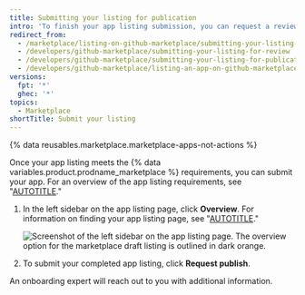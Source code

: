 ```yaml
---
title: Submitting your listing for publication
intro: 'To finish your app listing submission, you can request a review by an onboarding expert.'
redirect_from:
  - /marketplace/listing-on-github-marketplace/submitting-your-listing-for-review
  - /developers/github-marketplace/submitting-your-listing-for-review
  - /developers/github-marketplace/submitting-your-listing-for-publication
  - /developers/github-marketplace/listing-an-app-on-github-marketplace/submitting-your-listing-for-publication
versions:
  fpt: '*'
  ghec: '*'
topics:
  - Marketplace
shortTitle: Submit your listing
---
```


{% data reusables.marketplace.marketplace-apps-not-actions %}

Once your app listing meets the {% data variables.product.prodname_marketplace %} requirements, you can submit your app. For an overview of the app listing requirements, see "[AUTOTITLE](/apps/publishing-apps-to-github-marketplace/creating-apps-for-github-marketplace/requirements-for-listing-an-app)."

1. In the left sidebar on the app listing page, click **Overview**. For information on finding your app listing page, see "[AUTOTITLE](/apps/publishing-apps-to-github-marketplace/listing-an-app-on-github-marketplace/drafting-a-listing-for-your-app)."

   ![Screenshot of the left sidebar on the app listing page. The overview option for the marketplace draft listing is outlined in dark orange.](/assets/images/marketplace/edit-marketplace-listing-overview.png)

1. To submit your completed app listing, click **Request publish**.

An onboarding expert will reach out to you with additional information.
